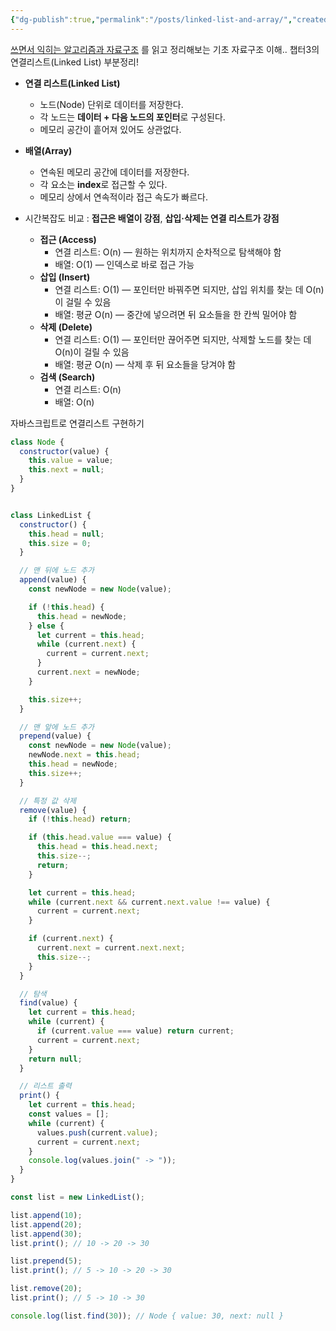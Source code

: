 ```yaml
---
{"dg-publish":true,"permalink":"/posts/linked-list-and-array/","created":"2025-09-21","updated":"2025-09-21"}
---
```



[쓰면서 익히는 알고리즘과 자료구조](https://product.kyobobook.co.kr/detail/S000001810374) 를 읽고 정리해보는 기초 자료구조 이해.. 챕터3의 연결리스트(Linked List) 부분정리!


- **연결 리스트(Linked List)**
    - 노드(Node) 단위로 데이터를 저장한다.
    - 각 노드는 **데이터 + 다음 노드의 포인터**로 구성된다.
    - 메모리 공간이 흩어져 있어도 상관없다.
- **배열(Array)**
    - 연속된 메모리 공간에 데이터를 저장한다.
    - 각 요소는 **index**로 접근할 수 있다.
    - 메모리 상에서 연속적이라 접근 속도가 빠르다.

- 시간복잡도 비교 : **접근은 배열이 강점**, **삽입·삭제는 연결 리스트가 강점**
	- **접근 (Access)**
	    - 연결 리스트: O(n) — 원하는 위치까지 순차적으로 탐색해야 함
	    - 배열: O(1) — 인덱스로 바로 접근 가능
	- **삽입 (Insert)**
	    - 연결 리스트: O(1) — 포인터만 바꿔주면 되지만, 삽입 위치를 찾는 데 O(n)이 걸릴 수 있음
	    - 배열: 평균 O(n) — 중간에 넣으려면 뒤 요소들을 한 칸씩 밀어야 함
	- **삭제 (Delete)**
	    - 연결 리스트: O(1) — 포인터만 끊어주면 되지만, 삭제할 노드를 찾는 데 O(n)이 걸릴 수 있음
	    - 배열: 평균 O(n) — 삭제 후 뒤 요소들을 당겨야 함
	- **검색 (Search)**
	    - 연결 리스트: O(n)
	    -  배열: O(n)


자바스크립트로 연결리스트 구현하기

```js
class Node {
  constructor(value) {
    this.value = value;
    this.next = null;
  }
}


class LinkedList {
  constructor() {
    this.head = null;
    this.size = 0;
  }

  // 맨 뒤에 노드 추가
  append(value) {
    const newNode = new Node(value);

    if (!this.head) {
      this.head = newNode;
    } else {
      let current = this.head;
      while (current.next) {
        current = current.next;
      }
      current.next = newNode;
    }

    this.size++;
  }

  // 맨 앞에 노드 추가
  prepend(value) {
    const newNode = new Node(value);
    newNode.next = this.head;
    this.head = newNode;
    this.size++;
  }

  // 특정 값 삭제
  remove(value) {
    if (!this.head) return;

    if (this.head.value === value) {
      this.head = this.head.next;
      this.size--;
      return;
    }

    let current = this.head;
    while (current.next && current.next.value !== value) {
      current = current.next;
    }

    if (current.next) {
      current.next = current.next.next;
      this.size--;
    }
  }

  // 탐색
  find(value) {
    let current = this.head;
    while (current) {
      if (current.value === value) return current;
      current = current.next;
    }
    return null;
  }

  // 리스트 출력
  print() {
    let current = this.head;
    const values = [];
    while (current) {
      values.push(current.value);
      current = current.next;
    }
    console.log(values.join(" -> "));
  }
}

const list = new LinkedList();

list.append(10);
list.append(20);
list.append(30);
list.print(); // 10 -> 20 -> 30

list.prepend(5);
list.print(); // 5 -> 10 -> 20 -> 30

list.remove(20);
list.print(); // 5 -> 10 -> 30

console.log(list.find(30)); // Node { value: 30, next: null }

```